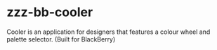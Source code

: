 # zzz-bb-cooler
Cooler is an application for designers that features a colour wheel and palette selector. (Built for BlackBerry)
